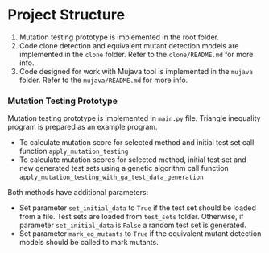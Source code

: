 # Project Structure

1. Mutation testing prototype is implemented in the root folder.
2. Code clone detection and equivalent mutant detection models are implemented in the `clone` folder.
Refer to the `clone/README.md` for more info. 
3. Code designed for work with Mujava tool is implemented in the  `mujava` folder.
Refer to the `mujava/README.md` for more info.

### Mutation Testing Prototype

Mutation testing prototype is implemented in `main.py` file. 
Triangle inequality program is prepared as an example program.
* To calculate mutation score for selected method and initial test set call function `apply_mutation_testing`
* To calculate mutation scores for selected method, initial test set and new generated test sets 
using a genetic algorithm call function `apply_mutation_testing_with_ga_test_data_generation`

Both methods have additional parameters:
* Set parameter `set_initial_data` to `True` if the test set should be loaded from a file. 
Test sets are loaded from `test_sets` folder.
Otherwise, if parameter `set_initial_data` is `False` a random test set is generated.
* Set parameter `mark_eq_mutants` to `True` if the equivalent mutant detection models should be called to mark mutants.